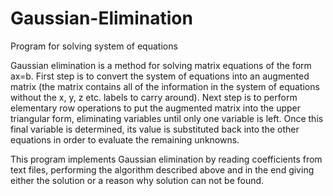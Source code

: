 # Gaussian-Elimination
Program for solving system of equations

Gaussian elimination is a method for solving matrix equations of the form ax=b. 
First step is to convert the system of equations into an augmented matrix (the matrix contains all of the information in the system of equations without the x, y, z etc. labels to carry around).
Next step is to perform elementary row operations to put the augmented matrix into the upper triangular form, eliminating variables until only one variable is left.
Once this final variable is determined, its value is substituted back into the other equations in order to evaluate the remaining unknowns.

This program implements Gaussian elimination by reading coefficients from text files, performing the algorithm described above and in the end giving either the solution or a reason why solution can not be found.
